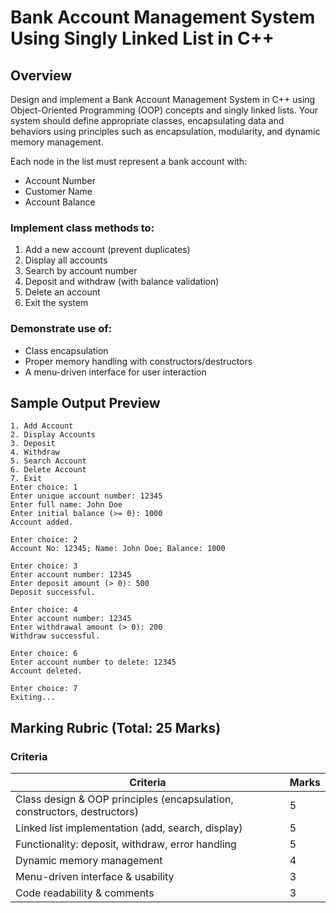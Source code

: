 # Bank Account Management System Using Singly Linked List in C++

## Overview
Design and implement a Bank Account Management System in C++ using Object-Oriented Programming (OOP) concepts and singly linked lists. Your system should define appropriate classes, encapsulating data and behaviors using principles such as encapsulation, modularity, and dynamic memory management.

Each node in the list must represent a bank account with:
- Account Number
- Customer Name
- Account Balance

### Implement class methods to:
1. Add a new account (prevent duplicates)
2. Display all accounts
3. Search by account number
4. Deposit and withdraw (with balance validation)
5. Delete an account
6. Exit the system

### Demonstrate use of:
- Class encapsulation
- Proper memory handling with constructors/destructors
- A menu-driven interface for user interaction

## Sample Output Preview
```
1. Add Account
2. Display Accounts
3. Deposit
4. Withdraw
5. Search Account
6. Delete Account
7. Exit
Enter choice: 1
Enter unique account number: 12345
Enter full name: John Doe
Enter initial balance (>= 0): 1000
Account added.

Enter choice: 2
Account No: 12345; Name: John Doe; Balance: 1000

Enter choice: 3
Enter account number: 12345
Enter deposit amount (> 0): 500
Deposit successful.

Enter choice: 4
Enter account number: 12345
Enter withdrawal amount (> 0): 200
Withdraw successful.

Enter choice: 6
Enter account number to delete: 12345
Account deleted.

Enter choice: 7
Exiting...
```

## Marking Rubric (Total: 25 Marks)

### Criteria
| Criteria | Marks |
| -------- | ----- |
| Class design & OOP principles (encapsulation, constructors, destructors) | 5 |
| Linked list implementation (add, search, display) | 5 |
| Functionality: deposit, withdraw, error handling | 5 |
| Dynamic memory management | 4 |
| Menu-driven interface & usability | 3 |
| Code readability & comments | 3 |
